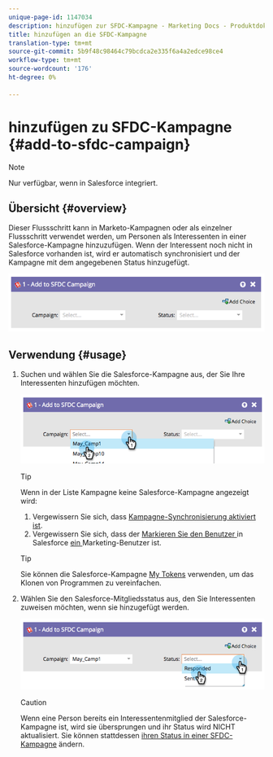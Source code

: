 ```yaml
---
unique-page-id: 1147034
description: hinzufügen zur SFDC-Kampagne - Marketing Docs - Produktdokumentation
title: hinzufügen an die SFDC-Kampagne
translation-type: tm+mt
source-git-commit: 5b9f48c98464c79bcdca2e335f6a4a2edce98ce4
workflow-type: tm+mt
source-wordcount: '176'
ht-degree: 0%

---
```



# hinzufügen zu SFDC-Kampagne {#add-to-sfdc-campaign}

>[!NOTE]
>
>Nur verfügbar, wenn in Salesforce integriert.

## Übersicht {#overview}

Dieser Flussschritt kann in Marketo-Kampagnen oder als einzelner Flussschritt verwendet werden, um Personen als Interessenten in einer Salesforce-Kampagne hinzuzufügen. Wenn der Interessent noch nicht in Salesforce vorhanden ist, wird er automatisch synchronisiert und der Kampagne mit dem angegebenen Status hinzugefügt.

![](assets/image2014-9-22-15-3a43-3a36.png)

## Verwendung {#usage}

1. Suchen und wählen Sie die Salesforce-Kampagne aus, der Sie Ihre Interessenten hinzufügen möchten.

   ![](assets/image2014-9-22-15-3a43-3a45.png)

   >[!TIP]
   >
   >Wenn in der Liste Kampagne keine Salesforce-Kampagne angezeigt wird:
   >
   >  1. Vergewissern Sie sich, dass [Kampagne-Synchronisierung aktiviert ist](/help/marketo/product-docs/crm-sync/salesforce-sync/setup/optional-steps/enable-disable-campaign-sync.md).
   >  1. Vergewissern Sie sich, dass der [Markieren Sie den Benutzer ](/help/marketo/product-docs/crm-sync/salesforce-sync/setup/enterprise-unlimited-edition/step-2-of-3-create-a-salesforce-user-for-marketo-enterprise-unlimited.md) in Salesforce [ein ](/help/marketo/product-docs/crm-sync/salesforce-sync/setup/optional-steps/enable-disable-campaign-sync/make-marketo-sync-user-a-marketing-user.md)Marketing-Benutzer ist.


   >[!TIP]
   >
   >Sie können die Salesforce-Kampagne [My Tokens](/help/marketo/product-docs/core-marketo-concepts/programs/tokens/managing-my-tokens.md) verwenden, um das Klonen von Programmen zu vereinfachen.

1. Wählen Sie den Salesforce-Mitgliedsstatus aus, den Sie Interessenten zuweisen möchten, wenn sie hinzugefügt werden.

   ![](assets/image2014-9-22-15-3a45-3a2.png)

   >[!CAUTION]
   >
   >Wenn eine Person bereits ein Interessentenmitglied der Salesforce-Kampagne ist, wird sie übersprungen und ihr Status wird NICHT aktualisiert. Sie können stattdessen [ihren Status in einer SFDC-Kampagne](/help/marketo/product-docs/core-marketo-concepts/smart-campaigns/salesforce-flow-actions/change-status-in-sfdc-campaign.md) ändern.
